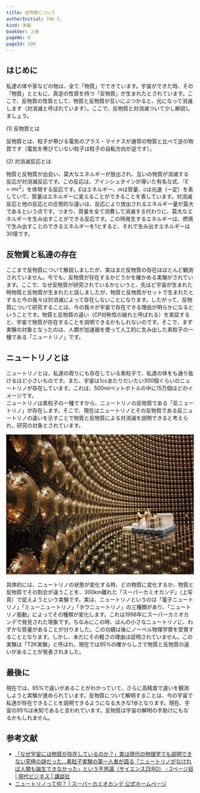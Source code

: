 ```yaml
---
title: 反物質について
authorInitial: 74k I.
kind: 本編
bookVer: 上巻
pageNo: 9
pageId: 109
---
```


## はじめに

私達の体や家などの物は、全て「物質」でできています。宇宙ができた時、その「物質」とともに、真逆の性質を持つ「反物質」が生まれたとされています。ここで、反物質の性質として、物質と反物質が互いにぶつかると、光になって消滅します（対消滅と呼ばれています）。ここで、反物質と対消滅ついて少し解説しましょう。

(1) 反物質とは

反物質とは、粒子が帯びる電気のプラス・マイナスが通常の物質と比べて逆の物質です（電気を帯びていない粒子は粒子の自転方向が逆です）。

(2) 対消滅反応とは

物質と反物質が出会い、莫大なエネルギーが放出され、互いの物質が消滅する反応が対消滅反応です。この反応は、アインシュタインが導いた有名な式、『$E=mc^2$』を体現する反応です。$E$はエネルギー、$m$は質量、$c$は光速（一定）を表していて、質量はエネルギーに変えることができることを表しています。対消滅反応と他の反応との圧倒的な違いは、反応により放出されるエネルギー量が莫大であるという点です。つまり、質量を全て消費して消滅する代わりに、莫大なエネルギーを生み出すことができる反応です。この時発生するエネルギーは、燃焼で生み出すことのできるエネルギーを1とすると、それで生み出すエネルギーは30億です。

## 反物質と私達の存在

ここまで反物質について解説しましたが、実はまだ反物質の存在はほとんど観測されていません。今でも、反物質が存在するかどうかを確かめる実験がされています。ここで、なぜ反物質が研究されているかというと、先ほど宇宙が生まれた時物質と反物質が生まれたと話しましたが、物質と反物質がセットで生まれたとすると今の我々は対消滅によって存在しないことになります。したがって、反物質について研究することは、今の我々が宇宙で存在できる理由が明らかになるということです。物質と反物質の違い（CP対称性の破れと呼ばれる）を実証すると、宇宙で物質が存在することを説明できるかもしれないのです。そこで、まず実験の対象となったのは、人類が加速器を使って人工的に生み出した素粒子の一種である「ニュートリノ」です。

## ニュートリノとは

ニュートリノとは、私達の周りにも存在している素粒子で、私達の体をも通り抜けるほど小さいものです。また、宇宙は1ccあたりだいたい300個ぐらいのニュートリノが存在しています。これは、500mlペットボトルの中に15万個ほどのイメージです。<br/>
ニュートリノは素粒子の一種ですから、ニュートリノの反物質である「反ニュートリノ」が存在します。そこで、現在はニュートリノとその反物質である反ニュートリノの違いを示すことで物質と反物質による対消滅を説明できると考えられ、研究の対象とされています。

![スーパーカミオカンデ](./スーパーカミオカンデ.png)

具体的には、ニュートリノの状態が変化する時、どの物質に変化するか、物質と反物質でその割合が違うことを、300km離れた「スーパーカミオカンデ」（上写真）で捉えようという実験です。実は、ニュートリノというのは「電子ニュートリノ」「ミューニュートリノ」「タウニュートリノ」の三種類があり、「ニュートリノ振動」によってその種類が変化します。これは1998年にスーパーカミオカンデで発見された現象です。ちなみにこの時、ほんの小さなニュートリノに、わずかな質量があることが分りました。この功績は後にノーベル物理学賞を受賞することとなります。しかし、未だにその軽さの理由は証明されていません。この実験は「T2K実験」と呼ばれ、現在では95%の確からしさで物質と反物質の違いがあることが発表されました。

## 最後に

現在では、95%で違いがあることがわかっていて、さらに高精度で違いを観測しようと実験が進められています。反物質について解明することは、今の宇宙で私達が存在できることを説明できるようになる大きな1歩となります。現在、宇宙の95%は未知であると言われています。反物質は宇宙の解明の手助けにもなるかもしれません。

## 参考文献

- [「なぜ宇宙には物質が存在しているのか？」実は現代の物理学でも説明できない究極の謎だった…素粒子実験の第一人者が語る「ニュートリノがなければ人類も誕生できなかった」という不思議（サイエンスZERO） - 2ページ目 | 現代ビジネス | 講談社](https://gendai.media/articles/-/107706?page=2)<br/>
- [ニュートリノって何？ | スーパーカミオカンデ 公式ホームページ](https://www-sk.icrr.u-tokyo.ac.jp/sk/neutrino/about/)